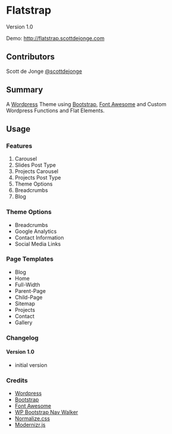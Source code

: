 Flatstrap
=========

Version 1.0

Demo: http://flatstrap.scottdejonge.com

## Contributors

Scott de Jonge [@scottdejonge](https://twitter.com/scottdejonge)

## Summary

A [Wordpress](http://wordpress.org/) Theme using [Bootstrap](http://twitter.github.io/bootstrap/), [Font Awesome](http://fortawesome.github.io/Font-Awesome/) and Custom Wordpress Functions and Flat Elements.

## Usage

### Features

1. Carousel
2. Slides Post Type
3. Projects Carousel
4. Projects Post Type
5. Theme Options
6. Breadcrumbs
7. Blog

### Theme Options

* Breadcrumbs
* Google Analytics
* Contact Information
* Social Media Links

### Page Templates

* Blog
* Home
* Full-Width
* Parent-Page
* Child-Page
* Sitemap
* Projects
* Contact
* Gallery

### Changelog

#### Version 1.0

* initial version

### Credits

* [Wordpress](http://wordpress.org/)
* [Bootstrap](http://twitter.github.io/bootstrap/)
* [Font Awesome](http://fortawesome.github.io/Font-Awesome/)
* [WP Bootstrap Nav Walker](https://github.com/twittem/wp-bootstrap-navwalker)
* [Normalize.css](http://necolas.github.io/normalize.css/)
* [Modernizr.js](hhttp://modernizr.com/)